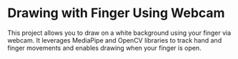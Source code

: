# Drawing with Finger Using Webcam
 This project allows you to draw on a white background using your finger via webcam. It leverages MediaPipe and OpenCV libraries to track hand and finger movements and enables drawing when your finger is open.
